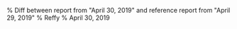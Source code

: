 % Diff between report from "April 30, 2019" and reference report from "April 29, 2019"
% Reffy
% April 30, 2019

